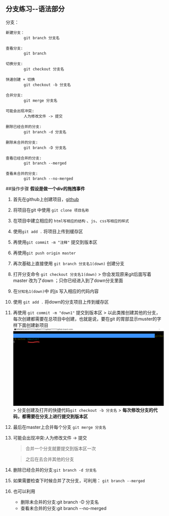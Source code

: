 ## 分支练习--语法部分
分支：
       	
	新建分支：
       		git branch 分支名
       	
    查看分支:
       		git branch
       		
    切换分支:
       		git checkout 分支名
       	
    快速创建 + 切换
       		git checkout -b 分支名
       		
    合并分支:
       		git merge 分支名
       		
    可能会出现冲突:
       		人为修改文件 -> 提交
       		
   	删除已经合并的分支:
   			git branch -d 分支名
   	
   	删除未合并的分支:
   			git branch -D 分支名
   		
   	查看已经合并的分支:
   			git branch --merged
   		
   	查看未合并的分支:
   			git branch --no-merged

##操作步骤
**假设是做一个div的拖拽事件**

1.   首先在github上创建项目，[github][]
2.   将项目在git 中使用 `git clone 项目名称`
3.   在项目中建立相应的 `html写相应的结构` 、`js`、`css写相应的样式`
4.   使用`git add .` 将项目上传到缓存区
5.   再使用`git commit -m "注释"` 提交到版本区
6.   再使用`git push origin master`
4.   再次基础上直接使用 `git branch 分支名1(down)` 创建分支
5.   打开分支命令 `git checkout 分支名1(down)`
	> 你会发现原来git后面写着master 改为了down ；只你已经进入到了down分支里面
5.   在`分知名1(down)`中 的js 写入相应的代码内容
6.   使用 `git add .` 将down的分支项目上传到缓存区
7.   再使用 `git commit -m "down1"` 提交到版本区
	> 以此类推创建其他的分支，每次创建都需要在总项目中创建，也就是说，要在git 的胃部显示muster的字样下面创建新项目 ![展示图片](https://github.com/speak44/github-branch-notes/raw/master/master.png)
	> 分支创建及打开的快捷代码`git checkout -b 分支名`
	>   **每次修改分支的代码，都需要在分支上进行提交到版本区**
7.  最后在master上合并每个分支 `git merge 分支名`
7.  可能会出现冲突:人为修改文件 -> 提交
	> 合并一个分支就要提交到版本区一次
	
	> 之后在去合并其他的分支
7.  删除已经合并的分支:`git branch -d 分支名`
7.  如果需要检查下时候合并了次分支，可利用： `git branch --merged`
7.  也可以利用   	
	*  删除未合并的分支:git branch -D 分支名
	*  查看未合并的分支:git branch --no-merged


[github]:https://github.com/